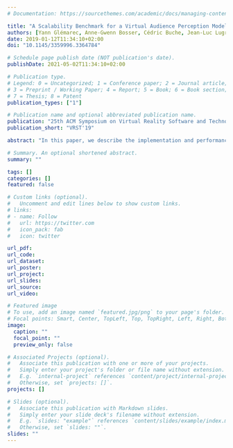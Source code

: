 ```yaml
---
# Documentation: https://sourcethemes.com/academic/docs/managing-content/

title: "A Scalability Benchmark for a Virtual Audience Perception Model in Virtual Reality"
authors: [Yann Glémarec, Anne-Gwenn Bosser, Cédric Buche, Jean-Luc Lugrin, Maximilian Landeck, Marc Erich Latoschik, Mathieu Chollet]
date: 2019-01-12T11:34:10+02:00
doi: "10.1145/3359996.3364784"

# Schedule page publish date (NOT publication's date).
publishDate: 2021-05-02T11:34:10+02:00

# Publication type.
# Legend: 0 = Uncategorized; 1 = Conference paper; 2 = Journal article;
# 3 = Preprint / Working Paper; 4 = Report; 5 = Book; 6 = Book section;
# 7 = Thesis; 8 = Patent
publication_types: ["1"]

# Publication name and optional abbreviated publication name.
publication: "25th ACM Symposium on Virtual Reality Software and Technology"
publication_short: "VRST'19"

abstract: "In this paper, we describe the implementation and performance of a Virtual Audience perception model for Virtual Reality (VR). The model is a VR adaptation of an existing desktop model. The system allows a user in VR to easily build and experience a wide variety of atmospheres with small or large groups of virtual agents.The paper describes results of early evaluations for this model in VR. Our first scalability benchmark results demonstrated the ability to simultaneously handle one hundred virtual agents without significantly affecting there commended frame rate for VR applications.This research is conducted in the context of a classroom simulation software for teachers’ training."

# Summary. An optional shortened abstract.
summary: ""

tags: []
categories: []
featured: false

# Custom links (optional).
#   Uncomment and edit lines below to show custom links.
# links:
# - name: Follow
#   url: https://twitter.com
#   icon_pack: fab
#   icon: twitter

url_pdf:
url_code:
url_dataset:
url_poster:
url_project:
url_slides:
url_source:
url_video:

# Featured image
# To use, add an image named `featured.jpg/png` to your page's folder.
# Focal points: Smart, Center, TopLeft, Top, TopRight, Left, Right, BottomLeft, Bottom, BottomRight.
image:
  caption: ""
  focal_point: ""
  preview_only: false

# Associated Projects (optional).
#   Associate this publication with one or more of your projects.
#   Simply enter your project's folder or file name without extension.
#   E.g. `internal-project` references `content/project/internal-project/index.md`.
#   Otherwise, set `projects: []`.
projects: []

# Slides (optional).
#   Associate this publication with Markdown slides.
#   Simply enter your slide deck's filename without extension.
#   E.g. `slides: "example"` references `content/slides/example/index.md`.
#   Otherwise, set `slides: ""`.
slides: ""
---
```

